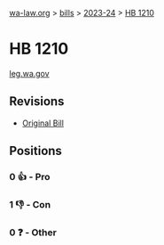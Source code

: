 [wa-law.org](/) > [bills](/bills/) > [2023-24](/bills/2023-24) > [HB 1210](/bills/2023-24/hb/1210/)

# HB 1210
[leg.wa.gov](https://app.leg.wa.gov/billsummary?BillNumber=1210&Year=2023&Initiative=false)

## Revisions
* [Original Bill](1/)

## Positions
### 0 👍 - Pro

### 1 👎 - Con

### 0 ❓ - Other
